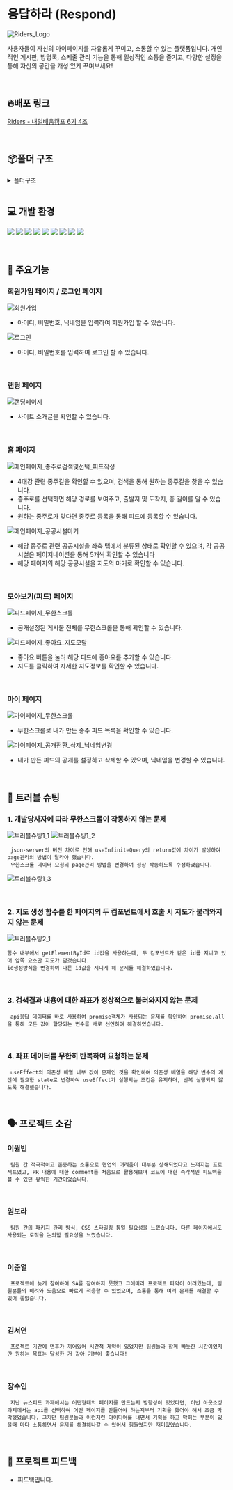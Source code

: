 # 응답하라 (Respond)
![Riders_Logo](https://github.com/user-attachments/assets/57338532-295a-4f82-8703-6f93d5afbfdf)

사용자들이 자신의 마이페이지를 자유롭게 꾸미고, 소통할 수 있는 플랫폼입니다. 
개인적인 게시판, 방명록, 스케줄 관리 기능을 통해 일상적인 소통을 즐기고, 
다양한 설정을 통해 자신의 공간을 개성 있게 꾸며보세요!

<br/>

## 🔥배포 링크

[Riders - 내일배움캠프 6기 4조](https://www.bicyclerider.site/)

<br/>

## 📦폴더 구조

<details>
<summary>폴더구조</summary>
📦Rider_project<br />
 ┣ 📂public<br />
 ┃ ┣ 📜airInjectorMarker.png<br />
 ┃ ┣ 📜anAirInjector.png<br />
 ┃ ┣ 📜bike.png<br />
 ┃ ┣ 📜certificateMarker.png<br />
 ┃ ┣ 📜CertificationCenter.png<br />
 ┃ ┣ 📜CurrentLocation.png<br />
 ┃ ┣ 📜cyclist.png<br />
 ┃ ┣ 📜favicon.svg<br />
 ┃ ┣ 📜finishImg.png<br />
 ┃ ┣ 📜startImg.png<br />
 ┃ ┣ 📜toilet.png<br />
 ┃ ┣ 📜toiletMarker.png<br />
 ┃ ┣ 📜vite.svg<br />
 ┃ ┣ 📜waterSupply.png<br />
 ┃ ┗ 📜waterSupplyMarker.png<br />
 ┣ 📂src<br />
 ┃ ┣ 📂api<br />
 ┃ ┃ ┣ 📜auth.js<br />
 ┃ ┃ ┣ 📜feedApi.js<br />
 ┃ ┃ ┣ 📜FilterRoadInformation.js<br />
 ┃ ┃ ┗ 📜weatherApi.js<br />
 ┃ ┣ 📂assets<br />
 ┃ ┃ ┣ 📜downScroll.png<br />
 ┃ ┃ ┣ 📜homeIcon.svg<br />
 ┃ ┃ ┣ 📜landing_background.png<br />
 ┃ ┃ ┣ 📜landing_firstIcon.png<br />
 ┃ ┃ ┣ 📜landing_firstImg.png<br />
 ┃ ┃ ┣ 📜landing_secondIcon.png<br />
 ┃ ┃ ┗ 📜landing_secondImg.png<br />
 ┃ ┣ 📂axiosInstance<br />
 ┃ ┃ ┣ 📜authInstance.js<br />
 ┃ ┃ ┣ 📜feed.js<br />
 ┃ ┃ ┣ 📜information.js<br />
 ┃ ┃ ┗ 📜weatherInstance.js<br />
 ┃ ┣ 📂components<br />
 ┃ ┃ ┣ 📂common<br />
 ┃ ┃ ┃ ┗ 📜KakaoMap.jsx<br />
 ┃ ┃ ┣ 📜AuthForm.jsx<br />
 ┃ ┃ ┣ 📜GlobalLoading.jsx<br />
 ┃ ┃ ┣ 📜Layout.jsx<br />
 ┃ ┃ ┗ 📜ProtectedRoute.jsx<br />
 ┃ ┣ 📂constants<br />
 ┃ ┃ ┗ 📜homeConstants.js<br />
 ┃ ┣ 📂hooks<br />
 ┃ ┃ ┣ 📜useGeoLocation.jsx<br />
 ┃ ┃ ┣ 📜useInsertFeed.jsx<br />
 ┃ ┃ ┣ 📜useLandingPage.jsx<br />
 ┃ ┃ ┗ 📜useMyPage.jsx<br />
 ┃ ┣ 📂pages<br />
 ┃ ┃ ┣ 📂auth<br />
 ┃ ┃ ┃ ┣ 📜Login.jsx<br />
 ┃ ┃ ┃ ┗ 📜Signup.jsx<br />
 ┃ ┃ ┣ 📂feed<br />
 ┃ ┃ ┃ ┣ 📜Feed.jsx<br />
 ┃ ┃ ┃ ┣ 📜ModalMap.jsx<br />
 ┃ ┃ ┃ ┣ 📜Posting.jsx<br />
 ┃ ┃ ┃ ┣ 📜RidingMap.jsx<br />
 ┃ ┃ ┃ ┣ 📜Thumb.jsx<br />
 ┃ ┃ ┃ ┗ 📜TopButton.jsx<br />
 ┃ ┃ ┣ 📂home<br />
 ┃ ┃ ┃ ┣ 📜Filter.jsx<br />
 ┃ ┃ ┃ ┣ 📜Home.jsx<br />
 ┃ ┃ ┃ ┣ 📜List.jsx<br />
 ┃ ┃ ┃ ┣ 📜Pagination.jsx<br />
 ┃ ┃ ┃ ┗ 📜Search.jsx<br />
 ┃ ┃ ┣ 📂landing<br />
 ┃ ┃ ┃ ┗ 📜Landing.jsx<br />
 ┃ ┃ ┗ 📂myPage<br />
 ┃ ┃ ┃ ┣ 📜Mypage.jsx<br />
 ┃ ┃ ┃ ┗ 📜RideItem.jsx<br />
 ┃ ┣ 📂queries<br />
 ┃ ┃ ┣ 📜infiniteQueries.jsx<br />
 ┃ ┃ ┣ 📜mutaions.jsx<br />
 ┃ ┃ ┗ 📜query.keys.js<br />
 ┃ ┣ 📂shared<br />
 ┃ ┃ ┗ 📜Router.jsx<br />
 ┃ ┣ 📂store<br />
 ┃ ┃ ┗ 📜useUserStore.js<br />
 ┃ ┣ 📂utils<br />
 ┃ ┃ ┣ 📜calculateTotalDistance.js<br />
 ┃ ┃ ┗ 📜scrollToTargetRef.js<br />
 ┃ ┣ 📜App.jsx<br />
 ┃ ┣ 📜index.css<br />
 ┃ ┗ 📜main.jsx<br />
 ┣ 📜.env.local<br />
 ┣ 📜.gitignore<br />
 ┣ 📜.prettierignore<br />
 ┣ 📜.prettierrc<br />
 ┣ 📜db.json<br />
 ┣ 📜db1.json<br />
 ┣ 📜db2.json<br />
 ┣ 📜eslint.config.js<br />
 ┣ 📜index.html<br />
 ┣ 📜package.json<br />
 ┣ 📜README.md<br />
 ┣ 📜vercel.json<br />
 ┣ 📜vite.config.js<br />
 ┗ 📜yarn.lock<br />
 </details>

<br/>

## 💻 개발 환경

![](https://img.shields.io/badge/JavaScript-F7DF1E?style=for-the-badge&logo=JavaScript&logoColor=white)
![](https://img.shields.io/badge/HTML5-E34F26?style=for-the-badge&logo=html5&logoColor=white)
![](https://img.shields.io/badge/CSS3-1572B6?style=for-the-badge&logo=css3&logoColor=white)
![](https://img.shields.io/badge/React-20232A?style=for-the-badge&logo=react&logoColor=61DAFB)
![](https://img.shields.io/badge/styled--components-DB7093?style=for-the-badge&logo=styled-components&logoColor=white)
![](https://img.shields.io/badge/Axios-5A29E4?style=for-the-badge&logo=axios&logoColor=white)
![](https://img.shields.io/badge/TanstackQuery-FF4154?style=for-the-badge&logo=reactquery&logoColor=white)
![](https://img.shields.io/badge/Zustand-181818?style=for-the-badge)
![](https://img.shields.io/badge/JsonServer-181818?style=for-the-badge)

<br/>

## 🔧 주요기능

### 회원가입 페이지 / 로그인 페이지
![회원가입](https://github.com/user-attachments/assets/3f26a045-c21c-41ab-ace5-76d4b79f58ef)
- 아이디, 비밀번호, 닉네임을 입력하여 회원가입 할 수 있습니다.

![로그인](https://github.com/user-attachments/assets/9e9e83e9-8147-4050-9ae3-6149992cd5b5)
- 아이디, 비밀번호를 입력하여 로그인 할 수 있습니다.

<br/>

### 랜딩 페이지
![랜딩페이지](https://github.com/user-attachments/assets/4f3f54f3-6c89-49d7-b9c9-8fde2c96578c)
- 사이트 소개글을 확인할 수 있습니다.

<br/>

### 홈 페이지
![메인페이지_종주로검색및선택_피드작성](https://github.com/user-attachments/assets/38e630b1-b692-4386-b521-35b195a1b193)
- 4대강 관련 종주길을 확인할 수 있으며, 검색을 통해 원하는 종주길을 찾을 수 있습니다.
- 종주로를 선택하면 해당 경로를 보여주고, 출발지 및 도착지, 총 길이를 알 수 있습니다.
- 원하는 종주로가 맞다면 종주로 등록을 통해 피드에 등록할 수 있습니다.

![메인페이지_공공시설마커](https://github.com/user-attachments/assets/901def0b-b1ed-49e2-9e6f-b5ef7e496055)
- 해당 종주로 관련 공공시설을 좌측 탭에서 분류된 상태로 확인할 수 있으며, 각 공공시설은 페이지네이션을 통해 5개씩 확인할 수 있습니다
- 해당 페이지의 해당 공공시설을 지도의 마커로 확인할 수 있습니다.

<br/>

### 모아보기(피드) 페이지
![피드페이지_무한스크롤](https://github.com/user-attachments/assets/eca7cab2-12dc-4b64-b557-3aca0a922017)
- 공개설정된 게시물 전체를 무한스크롤을 통해 확인할 수 있습니다.

![피드페이지_좋아요_지도모달](https://github.com/user-attachments/assets/6783d118-fde0-4d55-a6e9-6308faa6d5ef)
- 좋아요 버튼을 눌러 해당 피드에 좋아요를 추가할 수 있습니다.
- 지도를 클릭하여 자세한 지도정보를 확인할 수 있습니다.

<br/>

### 마이 페이지
![마이페이지_무한스크롤](https://github.com/user-attachments/assets/f04f0cc4-f7cc-45c8-b78b-88ffa43f7b2b)
- 무한스크롤로 내가 만든 종주 피드 목록을 확인할 수 있습니다.

![마이페이지_공개전환_삭제_닉네임변경](https://github.com/user-attachments/assets/8e2f2fa9-3e9f-4e0a-ba03-2a51556ca4af)
- 내가 만든 피드의 공개를 설정하고 삭제할 수 있으며, 닉네임을 변경할 수 있습니다.

<br/>

## 🏹 트러블 슈팅

### 1. 개발당사자에 따라 무한스크롤이 작동하지 않는 문제

![트러블슈팅1_1](https://github.com/user-attachments/assets/814b88c6-18e9-4e12-8563-96ee56482d6c)
![트러블슈팅1_2](https://github.com/user-attachments/assets/af1ef95d-7bab-4688-b58f-516c0231ce9c)
```
 json-server의 버전 차이로 인해 useInfiniteQuery의 return값에 차이가 발생하여 page관리의 방법이 달라야 했습니다.
 무한스크롤 데이터 요청의 page관리 방법을 변경하여 정상 작동하도록 수정하였습니다.
```
![트러블슈팅1_3](https://github.com/user-attachments/assets/3d8fd192-782c-4014-b9f8-31d0d73329bd)

<br />

### 2. 지도 생성 함수를 한 페이지의 두 컴포넌트에서 호출 시 지도가 불러와지지 않는 문제

![트러블슈팅2_1](https://github.com/user-attachments/assets/8dfbac11-fc29-4602-a072-8208ece2b341)
```
함수 내부에서 getElementById로 id값을 사용하는데, 두 컴포넌트가 같은 id를 지니고 있어 앞쪽 요소만 지도가 담겼습니다.
id생성방식을 변경하여 다른 id값을 지니게 해 문제를 해결하였습니다.
```
<br />

### 3. 검색결과 내용에 대한 좌표가 정상적으로 불러와지지 않는 문제
```
 api응답 데이터를 바로 사용하여 promise객체가 사용되는 문제를 확인하여 promise.all을 통해 모든 값이 할당되는 변수를 새로 선언하여 해결하였습니다.
```
<br />

### 4. 좌표 데이터를 무한히 반복하여 요청하는 문제
```
 useEffect의 의존성 배열 내부 값이 문제인 것을 확인하여 의존성 배열을 해당 변수의 계산에 필요한 state로 변경하여 useEffect가 실행되는 조건은 유지하며, 반복 실행되지 않도록 해결했습니다.
```
<br />

## 🗣️ 프로젝트 소감

### 이원빈

```
 팀원 간 적극적이고 존중하는 소통으로 협업의 어려움이 대부분 상쇄되었다고 느껴지는 프로젝트였고, PR 내용에 대한 comment를 처음으로 활용해보며 코드에 대한 즉각적인 피드백을 볼 수 있던 유익한 기간이었습니다.
```

<br/>

### 임보라

```
 팀원 간의 패키지 관리 방식, CSS 스타일링 통일 필요성을 느꼈습니다. 다른 페이지에서도 사용되는 로직을 논의할 필요성을 느꼈습니다.
```

<br/>

### 이준열

```
 프로젝트에 늦게 참여하여 SA를 참여하지 못했고 그에따라 프로젝트 파악이 어려웠는데, 팀원분들의 배려와 도움으로 빠르게 적응할 수 있었으며, 소통을 통해 여러 문제를 해결할 수 있어 좋았습니다.
```

<br/>

### 김서연

```
 프로젝트 기간에 연휴가 끼어있어 시간적 제약이 있었지만 팀원들과 함께 빠듯한 시간이었지만 원하는 목표는 달성한 거 같아 기분이 좋습니다!
```

<br/>

### 장수인

```
 지난 뉴스피드 과제에서는 어떤형태의 페이지를 만드는지 방향성이 있었다면, 이번 아웃소싱 과제에서는 api를 선택하여 어떤 페이지를 만들어야 하는지부터 기획을 했어야 해서 조금 막막했었습니다. 그치만 팀원분들과 이런저런 아이디어를 내면서 기획을 하고 막히는 부분이 있을때 마다 소통하면서 문제를 해결해나갈 수 있어서 힘들었지만 재미있었습니다.
```

<br/>

## 📗 프로젝트 피드백

- 피드백입니다.